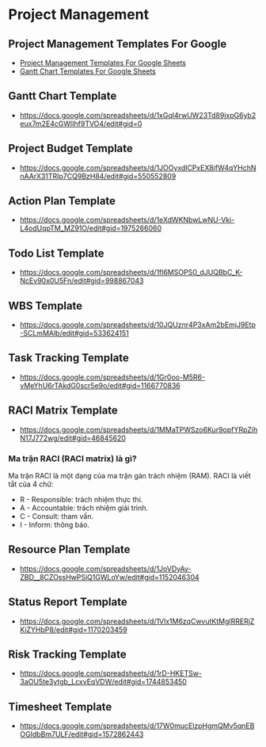 # Project Management

## Project Management Templates For Google
+ [Project Management Templates For Google Sheets](https://www.projectmanager.com/blog/project-management-templates-for-google)
+ [Gantt Chart Templates For Google Sheets](https://www.projectmanager.com/blog/gantt-chart-google-sheets-templates)

## Gantt Chart Template
+ https://docs.google.com/spreadsheets/d/1xGqI4rwUW23Td89jxpG6yb2eux7m2E4cGWlIhf9TVO4/edit#gid=0

## Project Budget Template
+ https://docs.google.com/spreadsheets/d/1JOOyxdlCPxEX8jfW4qYHchNnAArX31TRIp7CQ9BzH84/edit#gid=550552809

## Action Plan Template
+ https://docs.google.com/spreadsheets/d/1eXdWKNbwLwNU-Vki-L4odUqpTM_MZ91O/edit#gid=1975266060

## Todo List Template
+ https://docs.google.com/spreadsheets/d/1fl6MSOPS0_dJUQBbC_K-NcEv90x0U5Fn/edit#gid=998867043

## WBS Template
+ https://docs.google.com/spreadsheets/d/10JQUznr4P3xAm2bEmjJ9Etp-SCLmMAlb/edit#gid=533624151

## Task Tracking Template
+ https://docs.google.com/spreadsheets/d/1Gr0oo-M5R6-vMeYhU6rTAkdG0scr5e9o/edit#gid=1166770836

## RACI Matrix Template
+ https://docs.google.com/spreadsheets/d/1MMaTPWSzo6Kur9opfYRpZihN17J772wg/edit#gid=46845620

### Ma trận RACI (RACI matrix) là gì?

Ma trận RACI là một dạng của ma trận gán trách nhiệm (RAM). RACI là viết tắt của 4 chữ:

- R - Responsible: trách nhiệm thực thi.
- A - Accountable: trách nhiệm giải trình.
- C - Consult: tham vấn.
- I - Inform: thông báo.

## Resource Plan Template
+ https://docs.google.com/spreadsheets/d/1JoVDyAy-ZBD__8CZOssHwPSiQ1GWLoYw/edit#gid=1152046304

## Status Report Template
+ https://docs.google.com/spreadsheets/d/1Vlx1M6zqCwvutKtMglRRERjZKiZYHbP8/edit#gid=1170203459

## Risk Tracking Template
+ https://docs.google.com/spreadsheets/d/1rD-HKETSw-3aOU5te3ytgb_LcxvEqVDW/edit#gid=1744853450

## Timesheet Template
+ https://docs.google.com/spreadsheets/d/17W0mucElzpHgmQMv5qnEBOGIdbBm7ULF/edit#gid=1572862443
